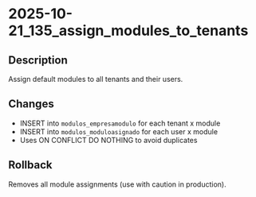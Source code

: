 # 2025-10-21_135_assign_modules_to_tenants

## Description
Assign default modules to all tenants and their users.

## Changes
- INSERT into `modulos_empresamodulo` for each tenant x module
- INSERT into `modulos_moduloasignado` for each user x module
- Uses ON CONFLICT DO NOTHING to avoid duplicates

## Rollback
Removes all module assignments (use with caution in production).
